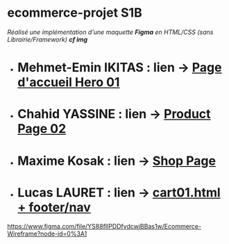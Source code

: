 # ecommerce-projet S1B
*Réalisé une implémentation d'une maquette **Figma** en HTML/CSS (sans Librairie/Framework) **cf img***


* # Mehmet-Emin IKITAS : lien -> [Page d'accueil Hero 01]()

* # Chahid YASSINE : lien -> [Product Page 02]()

* # Maxime Kosak : lien -> [Shop Page](https://gameloft-90.github.io/ecommerce-projet/page_html.html)  
  
* # Lucas LAURET : lien -> [cart01.html + footer/nav](https://llauret-iut90.github.io/ecommerce-projet/cart01.html)
   
https://www.figma.com/file/YS88fIlPDDfvdcwiBBas1w/Ecommerce-Wireframe?node-id=0%3A1
